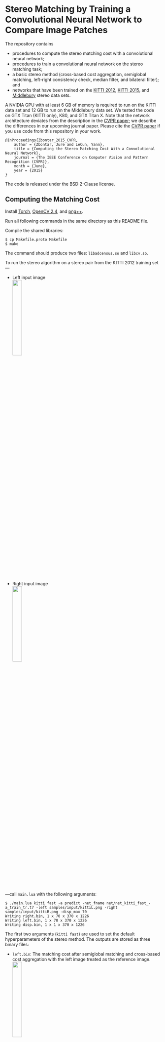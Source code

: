 Stereo Matching by Training a Convolutional Neural Network to Compare Image Patches
===================================================================================

The repository contains

- procedures to compute the stereo matching cost with a convolutional neural network;
- procedures to train a convolutional neural network on the stereo matching task;
- a basic stereo method (cross-based cost aggregation, semiglobal matching,
  left-right consistency check, median filter, and bilateral filter); and
- networks that have been trained on the [KITTI
  2012](http://www.cvlibs.net/datasets/kitti/eval_stereo_flow.php?benchmark=stereo),
  [KITTI
  2015](http://www.cvlibs.net/datasets/kitti/eval_scene_flow.php?benchmark=stereo),
  and [Middlebury](http://vision.middlebury.edu/stereo/) stereo data sets.

A NVIDIA GPU with at least 6 GB of memory is required to run on the KITTI
data set and 12 GB to run on the Middlebury data set. We tested the code on GTX
Titan (KITTI only), K80, and GTX Titan X.  Note that the network architecture
deviates from the description in the [CVPR
paper](http://www.cv-foundation.org/openaccess/content_cvpr_2015/html/Zbontar_Computing_the_Stereo_2015_CVPR_paper.html);
we describe the differences in our upcoming journal paper.  Please cite the
[CVPR
paper](http://www.cv-foundation.org/openaccess/content_cvpr_2015/html/Zbontar_Computing_the_Stereo_2015_CVPR_paper.html)
if you use code from this repository in your work.

	@InProceedings{Zbontar_2015_CVPR,
		author = {Zbontar, Jure and LeCun, Yann},
		title = {Computing the Stereo Matching Cost With a Convolutional Neural Network},
		journal = {The IEEE Conference on Computer Vision and Pattern Recognition (CVPR)},
		month = {June},
		year = {2015}
	}

The code is released under the BSD 2-Clause license.

Computing the Matching Cost
---------------------------

Install [Torch](http://torch.ch/), [OpenCV 2.4](http://opencv.org/), and
[png++](http://www.nongnu.org/pngpp/).

Run all following commands in the same directory as this README file.

Compile the shared libraries:

	$ cp Makefile.proto Makefile
	$ make

The command should produce two files: `libadcensus.so` and `libcv.so`.

To run the stereo algorithm on a stereo pair from the KITTI 2012 training set&mdash;

- Left input image  
  <img src="samples/input/kittiL.png" style="width: 25%;"/>
- Right input image  
  <img src="samples/input/kittiR.png" style="width: 25%;"/>

&mdash;call `main.lua` with the following arguments:

	$ ./main.lua kitti fast -a predict -net_fname net/net_kitti_fast_-a_train_tr.t7 -left samples/input/kittiL.png -right samples/input/kittiR.png -disp_max 70
	Writing right.bin, 1 x 70 x 370 x 1226
	Writing left.bin, 1 x 70 x 370 x 1226
	Writing disp.bin, 1 x 1 x 370 x 1226

The first two arguments (`kitti fast`) are used to set the default
hyperparameters of the stereo method. The outputs are stored as three binary
files:

- `left.bin`: The matching cost after semiglobal matching and cross-based
  cost aggregation with the left image treated as the reference image.  
  <img src="samples/output/left.png" style="width: 25%;"/>
- `right.bin`: Same as `left.bin`, but with the right image treated as the
  reference image.  
  <img src="samples/output/right.png" style="width: 25%;"/>
- `disp.bin`: The disparity map after the full stereo method.  
  <img src="samples/output/disp.png" style="width: 25%;"/>

Use the `bin2png.lua` script to generate the `.png` images like the ones above:

	$ luajit samples/bin2png.lua 
	Writing left.png
	Writing right.png
	Writing disp.png

If you wish to use the raw convolutional neural network outputs, that is,
without applying cross-based cost aggregation and semiglobal matching, run
the following command:

	$ ./main.lua kitti fast -a predict -net_fname net/net_kitti_fast_-a_train_tr.t7 -left samples/input/kittiL.png -right samples/input/kittiR.png -disp_max 70 -sm_terminate cnn
	Writing right.bin, 1 x 70 x 370 x 1226
	Writing left.bin, 1 x 70 x 370 x 1226
	Writing disp.bin, 1 x 1 x 370 x 1226

The resulting disparity maps should look like this:

- `left.png`  
  <img src="samples/output/left_cnn.png" style="width: 25%;"/>
- `right.png`  
  <img src="samples/output/right_cnn.png" style="width: 25%;"/>

### Loading the Output Binary Files ###

You load the binary files by memory mapping them.  We include examples of
memory mapping for some of the more popular programming languages.

- **Lua**

		require 'torch'
		left = torch.FloatTensor(torch.FloatStorage('../left.bin')):view(1, 70, 370, 1226)
		right = torch.FloatTensor(torch.FloatStorage('../right.bin')):view(1, 70, 370, 1226)
		disp = torch.FloatTensor(torch.FloatStorage('../disp.bin')):view(1, 1, 370, 1226)

- **Python**

		import numpy as np
		left = np.memmap('../left.bin', dtype=np.float32, shape=(1, 70, 370, 1226))
		right = np.memmap('../right.bin', dtype=np.float32, shape=(1, 70, 370, 1226))
		disp = np.memmap('../disp.bin', dtype=np.float32, shape=(1, 1, 370, 1226))

- **Matlab**

		left = memmapfile('../left.bin', 'Format', 'single').Data;
		left = reshape(left, [1 70 370 1226]);
		right = memmapfile('../right.bin', 'Format', 'single').Data;
		right = reshape(right, [1 70 370 1226]);
		disp = memmapfile('../disp.bin', 'Format', 'single').Data;
		disp = reshape(right, [1 1 370 1226]);

- **C**

		#include <fcntl.h>
		#include <stdio.h>
		#include <sys/mman.h>
		#include <sys/stat.h>
		#include <sys/types.h>
		int main(void)
		{
			int fd;
			float *left, *right, *disp;
			fd = open("../left.bin", O_RDONLY);
			left = mmap(NULL, 1 * 70 * 370 * 1226 * sizeof(float), PROT_READ, MAP_SHARED, fd, 0);
			close(fd);
			fd = open("../right.bin", O_RDONLY);
			right = mmap(NULL, 1 * 70 * 370 * 1226 * sizeof(float), PROT_READ, MAP_SHARED, fd, 0);
			close(fd);
			fd = open("../disp.bin", O_RDONLY);
			disp = mmap(NULL, 1 * 1 * 370 * 1226 * sizeof(float), PROT_READ, MAP_SHARED, fd, 0);
			close(fd);
			return 0;
		}

Training
--------

This section explains how to train the convolutional neural network on the
KITTI and Middlebury data sets.

### KITTI ###

Download both

- the [KITTI 2012](http://www.cvlibs.net/download.php?file=data_stereo_flow.zip) data set and unzip it
into `src/data.kitti/unzip` (you should end up with a file `data.kitti/unzip/training/image_0/000000_10.png`) and 
- the [KITTI 2015](http://www.cvlibs.net/download.php?file=data_scene_flow.zip) data set and unzip it
into `src/data.kitti2015/unzip` (you should end up with a file `data.kitti2015/unzip/training/image_2/000000_10.png`).

Run the preprocessing script:

	$ ./preprocess_kitti.lua

Run `main.lua` to train the network:

	$ ./main.lua kitti2012 fast -action train_tr
	conv(in=1, out=64, k=3)
	cudnn.ReLU
	conv(in=64, out=64, k=3)
	cudnn.ReLU
	conv(in=64, out=64, k=3)
	cudnn.ReLU
	conv(in=64, out=64, k=3)
	nn.Normalize
	nn.StereoJoin1
	1       0.03037397274128        0.001   3398
	2       0.026550362596851       0.001   6827
	3       0.025564430719268       0.001   10312
	4       0.025006808293515       0.001   13716
	5       0.024617485892804       0.001   17035
	6       0.024294071282911       0.001   20417
	7       0.024049303830253       0.001   23794
	8       0.023861376935358       0.001   27171
	9       0.023688995216277       0.001   30588
	10      0.023537286251383       0.001   33958
	11      0.023441382191954       0.001   37409
	12      0.022877658492854       0.0001  40914
	13      0.022832725849046       0.0001  44352
	14      0.022802679725601       0.0001  47730

The script prints a description of the network and for each of the 14 training
epochs the epoch number, loss on the training set, learning rate, and the time
elapsed in seconds. The network is stored in the `net/` directory.

	$ ls net/
	...
	net_kitti2012_fast_-action_train_tr.t7
	...

### Middlebury ###

Run `download_middlebury.sh` to download the training data
(this can take a long time, depending on your internet connection).

	$ ./download_middlebury.sh

Compile the [MiddEval3-SDK](http://vision.middlebury.edu/stereo/submit3/). You
should end up with the `computemask` binary in one of the directories listed in
your `PATH` enviromential variable.  Run the preprocessing script:

	$ ./preprocess_mb.py imperfect gray

Use `main.lua` to train the network:

	$ ./main.lua mb slow -a train_tr

Other Useful Commands
---------------------

Compute the loss on the validation set:

	$ ./main.lua kitti fast -a test_te -net_fname net/net_kitti_fast_-a_train_tr.t7 
	kitti fast -a test_te -net_fname net/net_kitti_fast_-a_train_tr.t7 
	0.86836290359497        0.0082842716717202
	...
	0.73244595527649        0.024202708004929
	0.72730183601379        0.023603160822285
	0.030291934952454

The validation error rate of the fast architecture on the KITTI 2012 data set is 3.02%.

\***

Prepare files for submission to the KITTI and Middlebury evaluation server.

	$ ./main.lua kitti fast -a submit -net_fname net/net_kitti_fast_-a_train_tr.t7 
	kitti fast -a submit -net_fname net/net_kitti_fast_-a_train_tr.t7 
	  adding: 000038_10.png (deflated 0%)
	  adding: 000124_10.png (deflated 0%)
	  ...
	  adding: 000021_10.png (deflated 0%)

The output is stored in `out/submission.zip` and can be used to submit to the
[KITTI evaluation
server](http://www.cvlibs.net/datasets/kitti/user_submit.php).

\***

Experiment with different network architectures:

	$ ./main.lua kitti slow -a train_tr -l1 2 -fm 128 -l2 3 -nh2 512
	kitti slow -a train_tr -l1 2 -fm 128 -l2 3 -nh2 512 
	conv(in=1, out=128, k=3)
	cudnn.ReLU
	conv(in=128, out=128, k=3)
	cudnn.ReLU
	nn.Reshape(128x256)
	nn.Linear(256 -> 512)
	cudnn.ReLU
	nn.Linear(512 -> 512)
	cudnn.ReLU
	nn.Linear(512 -> 512)
	cudnn.ReLU
	nn.Linear(512 -> 1)
	cudnn.Sigmoid
	...

\***

Measure the runtime on a particular data set:

	$ ./main.lua kitti fast -a time
	kitti fast -a time 
	conv(in=1, out=64, k=3)
	cudnn.ReLU
	conv(in=64, out=64, k=3)
	cudnn.ReLU
	conv(in=64, out=64, k=3)
	cudnn.ReLU
	conv(in=64, out=64, k=3)
	nn.Normalize2
	nn.StereoJoin1
	0.73469495773315

It take 0.73 seconds to run the fast architecure on the KITTI 2012 data set. If
you care only about the time spent in the neural network, you can terminate the
stereo method early:

	$ ./main.lua kitti fast -a time -sm_terminate cnn
	kitti fast -a time -sm_terminate cnn 
	conv(in=1, out=64, k=3)
	cudnn.ReLU
	conv(in=64, out=64, k=3)
	cudnn.ReLU
	conv(in=64, out=64, k=3)
	cudnn.ReLU
	conv(in=64, out=64, k=3)
	nn.Normalize2
	nn.StereoJoin1
	0.31126594543457
